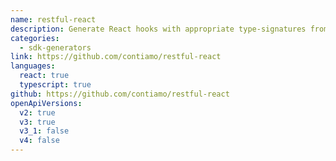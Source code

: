 ```yaml
---
name: restful-react
description: Generate React hooks with appropriate type-signatures from OpenAPI descriptions
categories:
  - sdk-generators
link: https://github.com/contiamo/restful-react
languages:
  react: true
  typescript: true
github: https://github.com/contiamo/restful-react
openApiVersions:
  v2: true
  v3: true
  v3_1: false
  v4: false
---
```

